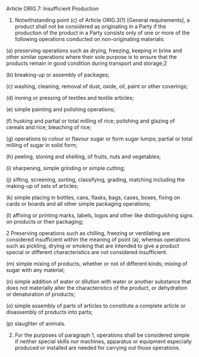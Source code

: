 Article ORIG.7: Insufficient Production

1.	Notwithstanding point (c) of Article ORIG.3(1) [General requirements], a product shall not be considered as originating in a Party if the production of the product in a Party consists only of one or more of the following operations conducted on non-originating materials:

(a)	preserving operations such as drying, freezing, keeping in brine and other similar operations where their sole purpose is to ensure that the products remain in good condition during transport and storage;2

(b)	breaking-up or assembly of packages;

(c)	washing, cleaning; removal of dust, oxide, oil, paint or other coverings;

(d)	ironing or pressing of textiles and textile articles;

(e)	simple painting and polishing operations;

(f)	husking and partial or total milling of rice; polishing and glazing of cereals and rice; bleaching of rice;

(g)	operations to colour or flavour sugar or form sugar lumps; partial or total milling of sugar in solid form;

(h)	peeling, stoning and shelling, of fruits, nuts and vegetables;

(i)	sharpening, simple grinding or simple cutting;

(j)	sifting, screening, sorting, classifying, grading, matching including the making-up of sets of articles;

(k)	simple placing in bottles, cans, flasks, bags, cases, boxes, fixing on cards or boards and all other simple packaging operations;

(l)	affixing or printing marks, labels, logos and other like distinguishing signs on products or their packaging;




2 Preserving operations such as chilling, freezing or ventilating are considered insufficient within the meaning of point (a), whereas operations such as pickling, drying or smoking that are intended to give a product special or different characteristics are not considered insufficient.
 

(m)	simple mixing of products, whether or not of different kinds; mixing of sugar with any material;

(n)	simple addition of water or dilution with water or another substance that does not materially alter the characteristics of the product, or dehydration or denaturation of products;

(o)	simple assembly of parts of articles to constitute a complete article or disassembly of products into parts;

(p)	slaughter of animals.

2.	For the purposes of paragraph 1, operations shall be considered simple if neither special skills nor machines, apparatus or equipment especially produced or installed are needed for carrying out those operations.
